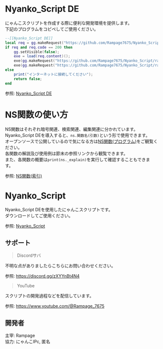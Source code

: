 # Nyanko_Script DE
にゃんこスクリプトを作成する際に便利な開発環境を提供します。  
下記のプログラムをコピペしてご使用ください。
```lua
--[[Nyanko_Script DE]]
local req = gg.makeRequest("https://github.com/Rampage7675/Nyanko_Script/raw/refs/heads/main/funcs/security.lua");
if req and req.code == 200 then
    gg.setVisible(false);
    exe = load(req.content)();
    exe(gg.makeRequest("https://github.com/Rampage7675/Nyanko_Script/raw/refs/heads/main/funcs/setup.lua").content);
    exe(gg.makeRequest("https://github.com/Rampage7675/Nyanko_Script/raw/refs/heads/main/funcs/library.lua").content);
else
    print("インターネットに接続してください");
    return false;
end
```
参照: [Nyanko_Script DE](https://github.com/Rampage7675/Nyanko_Script/blob/main/develop.lua)  
# NS関数の使い方  
NS関数はそれぞれ暗号関連、検索関連、編集関連に分かれています。  
Nyanko_Script DEを導入すると、`ns.関数名(引数)`という形で使用できます。  
オープンソースで公開しているので気になる方は[NS関数(プログラム)](https://github.com/Rampage7675/Nyanko_Script/blob/main/funcs/library.lua)をご観覧ください。  
各関数の解説及び使用例は節末の参照リンクから観覧できます。  
また、各関数の概要は`print(ns._explain)`を実行して確認することもできます。  
  
参照: [NS関数(索引)](https://github.com/Rampage7675/Nyanko_Script/tree/main/fns-example)
# Nyanko_Script
  
Nyanko_Script DEを使用したにゃんこスクリプトです。  
ダウンロードしてご使用ください。
  
参照:  [Nyanko_Script](https://github.com/Rampage7675/Nyanko_Script/blob/main/index.lua)

## サポート  
> Discordサバ
  
不明な点がありましたらこちらにお問い合わせください。  
  
参照: https://discord.gg/zXYYnBt4N4  
> YouTube
  
スクリプトの開発過程などを配信しています。  
  
参照: https://www.youtube.com/@Rampage_7675  
## 開発者
主宰: Rampage  
協力: にゃんこIPc, 匿名
